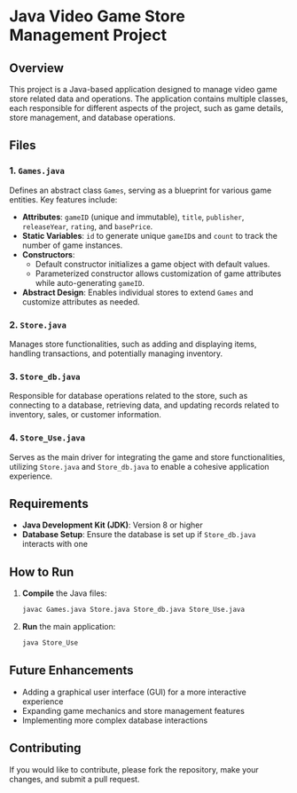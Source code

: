 
# Java Video Game Store Management Project

## Overview
This project is a Java-based application designed to manage video game store related data and operations. The application contains multiple classes, each responsible for different aspects of the project, such as game details, store management, and database operations.

## Files

### 1. `Games.java`
Defines an abstract class `Games`, serving as a blueprint for various game entities. Key features include:
   - **Attributes**: `gameID` (unique and immutable), `title`, `publisher`, `releaseYear`, `rating`, and `basePrice`.
   - **Static Variables**: `id` to generate unique `gameID`s and `count` to track the number of game instances.
   - **Constructors**: 
      - Default constructor initializes a game object with default values.
      - Parameterized constructor allows customization of game attributes while auto-generating `gameID`.
   - **Abstract Design**: Enables individual stores to extend `Games` and customize attributes as needed.

### 2. `Store.java`
Manages store functionalities, such as adding and displaying items, handling transactions, and potentially managing inventory.

### 3. `Store_db.java`
Responsible for database operations related to the store, such as connecting to a database, retrieving data, and updating records related to inventory, sales, or customer information.

### 4. `Store_Use.java`
Serves as the main driver for integrating the game and store functionalities, utilizing `Store.java` and `Store_db.java` to enable a cohesive application experience.

## Requirements
- **Java Development Kit (JDK)**: Version 8 or higher
- **Database Setup**: Ensure the database is set up if `Store_db.java` interacts with one

## How to Run
1. **Compile** the Java files:
   ```bash
   javac Games.java Store.java Store_db.java Store_Use.java
   ```
2. **Run** the main application:
   ```bash
   java Store_Use
   ```

## Future Enhancements
- Adding a graphical user interface (GUI) for a more interactive experience
- Expanding game mechanics and store management features
- Implementing more complex database interactions

## Contributing
If you would like to contribute, please fork the repository, make your changes, and submit a pull request.


